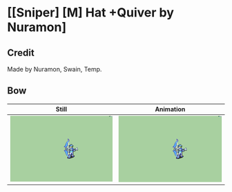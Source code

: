# [\[Sniper\] \[M\] Hat +Quiver by Nuramon]

## Credit

Made by Nuramon, Swain, Temp.
	
## Bow

| Still | Animation |
| :---: | :-------: |
| ![Bow still](./Bow_000.png) | ![Bow animation](./Bow.gif) |
